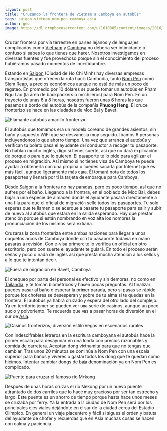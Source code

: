 ```yaml
---
layout: post
title: "Cruzando la frontera de Vietnam a Camboya en autobús"
tags: saigon vietnam nom-pen camboya asia
author: geo
image: https://dl.dropboxusercontent.com/u/1610385/content/images/2016/03/IMG_6463.JPG
---
```


Cruzar frontera por vía terrestre en países lejanos y de lenguajes complicados como [Vietnam](/tag/vietnam) y [Camboya](/tag/camboya) no debería ser intimidante o confuso si sabes lo que tienes que hacer. Nosotros investigamos en diversas fuentes y fue provechoso porque sin el conocimiento del proceso hubiéramos pasado momentos de incertidumbre. 

Estando en [Saigon](/tag/saigon) (Ciudad de Ho Chi Minh) hay diversas empresas transportistas que ofrecen la ruta hacia Cambodia, tanto [Nom Pen](/tag/nom-pen) como [Siem Reap](/tag/siem-reap), a precios económicos aunque no está de más un poco de regateo. En promedio por 10 dólares se puede tomar un autobús en Pham Ngu Lao (la área de backpackers o mochileros) para Nom Pen. En un trayecto de unas 6 a 8 horas, nosotros fueron unas 6 horas las que pasamos a bordo del autobús de la compañía **Phuong Heng**. El cruce fronterizo se hace en las ciudades de Moc Bai y Bavet. 

![Flamante autobús amarillo fronterizo](https://dl.dropboxusercontent.com/u/1610385/content/images/2016/03/IMG_6448.JPG)

El autobús que tomamos era un modelo coreano de grandes asientos, sin baño y supuesto WiFi que se desvanecía muy seguido. Íbamos 6 personas incluyendonos lo que ahorro tiempo. Una vez que arranca el autobús y verifican tu boleto pasa el ayudante del conductor a recoger tu pasaporte. No hablan mucho inglés, digo si tienes suerte, así que no dará explicación de porqué o para que lo quieren. El pasaporte te lo pide para agilizar el proceso en migración. Así mismo si no tienes visa de Camboya te puede ayudar a obtenerla con una propina o puedes sacarla por Internet qué es más fácil, aunque ligeramente más cara. Él tomará nota de todos los pasaportes y llenará por ti la tarjeta de embarque para Camboya. 

Desde Saigon a la frontera no hay paradas, pero es poco tiempo, así que no sufres por el baño. Llegando a la frontera, en el poblado de Moc Bai, debes bajar a una especie de almacén donde el ayudante pasará directamente a una fila para que el oficial de migración selle todos los pasaportes. Tu solo esperas que te llamen o se acerque a pasarte tu pasaporte para salir y subir de nuevo al autobús que estara en la salida esperando. Hay que prestar atención porque si están nombrando en voz alta los nombres la pronunciación de los mismos será extraña.

Cruzaras la zona fronteriza entre ambas naciones para llegar a unos coquetos arcos de Camboya donde con tu pasaporte todavía en mano pasarás a revisión. Con e-visa primero te lo verifica un oficial en otro escritorio, pero con suerte el ayudante te guiará. En todo el proceso serán señas y poco o nada de inglés así que presta mucha atención a los sellos y a lo que te intentan decir.

![Fuera de migración en Bavet, Camboya](https://dl.dropboxusercontent.com/u/1610385/content/images/2016/03/IMG_6445.JPG)

El chequeo por parte del personal es efectivo y sin demoras, no como en [Tailandia](/tag/tailandia), y te toman biométricos y hacen pocas preguntas. Al finalizar puedes pasar al baño o esperar la primer parada, pero si pasas se rápido porque los choferes se desesperan y pobre de tu alma si te quedas en la frontera. El autobús ya habrá cruzado y espera del otro lado del complejo. Ya en territorio jemer se pueden ver una serie de casinos, aunque un poco sucio y polvoriento. Te recuerda que vas a pasar horas de diversión en el sur de [Asia](/tag/asia). 

![Casinos fronterizos, diversión estilo Vegas en escenarios rurales](https://dl.dropboxusercontent.com/u/1610385/content/images/2016/03/IMG_6450.JPG)

Con indescifrables letreros en la escritura camboyana el autobús hace la primer escala para desayunar en una fonda con precios razonables y comida de carretera. Aceptan dong vietnamita para que no tengas que cambiar. Tras unos 20 minutos se continúa a Nom Pen con una escala superior para baños y víveres o gastar todos los dong que te quedan como hicimos. Intentar cambiar dongs de baja denominación ya en Nom Pen es complicado.

![Puente para cruzar el famoso río Mekong](https://dl.dropboxusercontent.com/u/1610385/content/images/2016/03/IMG_6456.JPG)

Después de unas horas cruzas el río Mekong por un nuevo puente atirantado de dos carriles que lo hace muy gracioso por ser tan estrecho y largo. Este puente es un ahorro de tiempo porque hasta hace unos meses se cruzaba por ferry. Ya la entrada a la ciudad de Nom Pen será por los principales ejes viales dejándote en el sur de la ciudad cerca del Estadio Olímpico. En general un viaje placentero y fácil si sigues el orden y batuta del ayudante de chofer y recuerdas que en Asia muchas cosas se hacen con calma y paciencia.
